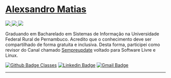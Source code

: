 # [Alexsandro Matias](https://sempreupdate.com.br/author/alexsandro/)

<a href="https://github.com/alexsandro-matias/maratonaJava_DevDojo">
  <img src="http://img.shields.io/badge/-Java-007396?style=flat-square&logo=java&logoColor=white">
</a>

<a href="https://github.com/alexsandro-matias/introducao-a-programacao-em-C"> 
  <img src="http://img.shields.io/badge/-C-007396?style=flat-square&logo=c&logoColor=white">
</a>

<a href="https://github.com/alexsandro-matias/curso-em-video-python">
  <img src="http://img.shields.io/badge/-Python-007396?style=flat-square&logo=python&logoColor=white">
</a>


Graduando em Bacharelado em Sistemas de Informação na Universidade Federal Rural de Pernambuco. Acredito que o conhecimento deve ser compartilhado de forma gratuita e inclusiva. Desta forma, participei como revisor do Canal chamado [Sempreupdate](https://sempreupdate.com.br) voltado para Software Livre e Linux.  



[![Github Badge Classes](https://img.shields.io/badge/-Github%20Classes-000?style=flat-square&logo=Github&logoColor=white&link=https://github.com/alexsandro-matias )](https://github.com/alexsandro-matias )
[![Linkedin Badge](https://img.shields.io/badge/-LinkedIn-blue?style=flat-square&logo=Linkedin&logoColor=white&link=https://www.linkedin.com/in/alexsandro-matias-167437184//)](https://www.linkedin.com/in/alexsandro-matias-167437184/)
[![Gmail Badge](https://img.shields.io/badge/-Gmail-c14438?style=flat-square&logo=Gmail&logoColor=white&link=mailto:matiasalexsandro@gmail.com)](mailto:matiasalexsandro@gmail.com/)



--- 


